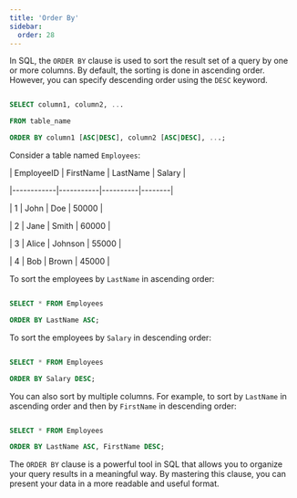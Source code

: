 ```yaml
---
title: 'Order By'
sidebar:
  order: 28
---
```


 

In SQL, the `ORDER BY` clause is used to sort the result set of a query by one or more columns. By default, the sorting is done in ascending order. However, you can specify descending order using the `DESC` keyword.





```sql

SELECT column1, column2, ...

FROM table_name

ORDER BY column1 [ASC|DESC], column2 [ASC|DESC], ...;

```





Consider a table named `Employees`:



| EmployeeID | FirstName | LastName | Salary |

|------------|-----------|----------|--------|

| 1          | John      | Doe      | 50000  |

| 2          | Jane      | Smith    | 60000  |

| 3          | Alice     | Johnson  | 55000  |

| 4          | Bob       | Brown    | 45000  |



To sort the employees by `LastName` in ascending order:



```sql

SELECT * FROM Employees

ORDER BY LastName ASC;

```



To sort the employees by `Salary` in descending order:



```sql

SELECT * FROM Employees

ORDER BY Salary DESC;

```



You can also sort by multiple columns. For example, to sort by `LastName` in ascending order and then by `FirstName` in descending order:



```sql

SELECT * FROM Employees

ORDER BY LastName ASC, FirstName DESC;

```





The `ORDER BY` clause is a powerful tool in SQL that allows you to organize your query results in a meaningful way. By mastering this clause, you can present your data in a more readable and useful format.
